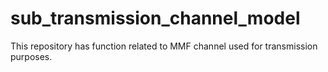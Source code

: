 # sub_transmission_channel_model
This repository has function related to MMF channel used for transmission purposes.

